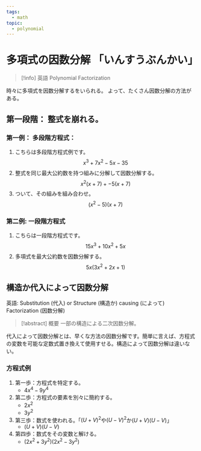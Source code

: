 ```yaml
---
tags:
  - math
topic:
  - polynomial
---
```


# 多項式の因数分解 「いんすうぶんかい」

> [!info] 英語
> Polynomial Factorization

時々に多項式を因数分解するをいられる。 よって、たくさん因数分解の方法がある。

## 第一段階： 整式を崩れる。

### 第一例： 多段階方程式：

1. こちらは多段階方程式例です。
   $$
   x^3+7x^2-5x-35
   $$
1. 整式を同じ最大公約数を持つ組みに分解して因数分解する。
   $$
   x^2(x+7)+-5(x+7)
   $$
1. ついて、その組みを組み合わせ。
   $$
   (x^2-5)(x+7)
   $$

### 第二例: 一段階方程式

1. こちらは一段階方程式です。
   $$
   15x^3+10x^2+5x
   $$
1. 多項式を最大公約数を因数分解する。
   $$
   5x(3x^2+2x+1)
   $$

## 構造か代入によって因数分解

英語: Substitution (代入) or Structure (構造か) causing  (によって) Factorization (因数分解)

> [!abstract] 概要
> 一部の構造による二次因数分解。

代入によって因数分解とは、早くな方法の因数分解です。簡単に言えば、方程式の変数を可能な定数式置き換えて使用すせる。構造によって因数分解は違いない。

### 方程式例

1. 第一歩：方程式を特定する。
   - $4x^4-9y^4$
1. 第二歩：方程式の要素を別々に簡約する。
   - $2x^2$
   - $3y^2$
1. 第三歩：数式を使われる。「$(U+V)^2$や$(U-V)^2$か$(U+V)(U-V)$」
   - $(U+V)(U-V)$
1. 第四歩：数式をその変数と解ける。
   - $(2x^2+3y^2)(2x^2-3y^2)$
